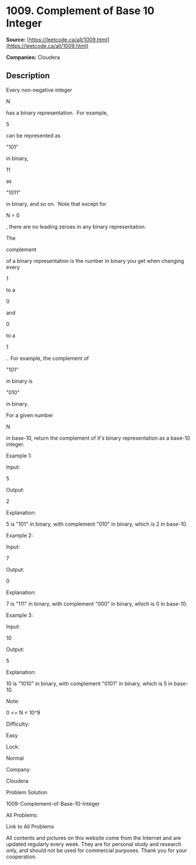 # 1009. Complement of Base 10 Integer

**Source:** [https://leetcode.ca/all/1009.html](https://leetcode.ca/all/1009.html)

**Companies:** Cloudera

## Description

Every non-negative integer

N

has a binary representation.  For
        example,

5

can be represented as

"101"

in
        binary,

11

as

"1011"

in binary, and so on. 
        Note that except for

N = 0

, there are no leading zeroes in any binary
        representation.

The

complement

of a binary representation is the number in binary you get
        when changing every

1

to a

0

and

0

to a

1

.  For example, the complement of

"101"

in binary
        is

"010"

in binary.

For a given number

N

in base-10, return the complement of it's binary
        representation as a base-10 integer.

Example 1:

Input:

5

Output:

2

Explanation:

5 is "101" in binary, with complement "010" in binary, which is 2 in base-10.

Example 2:

Input:

7

Output:

0

Explanation:

7 is "111" in binary, with complement "000" in binary, which is 0 in base-10.

Example 3:

Input:

10

Output:

5

Explanation:

10 is "1010" in binary, with complement "0101" in binary, which is 5 in base-10.

Note:

0 <= N < 10^9

Difficulty:

Easy

Lock:

Normal

Company:

Cloudera

Problem Solution

1009-Complement-of-Base-10-Integer

All Problems:

Link to All Problems

All contents and pictures on this website come from the Internet and are updated regularly every week. They are for personal study and research only, and should not be used for commercial purposes. Thank you for your cooperation.

